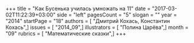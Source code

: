 +++
title = "Как Бусенька училась умножать на 11"
date = "2017-03-02T11:22:39+03:00"
side = "left"
pagesCount = "5"
slogan = ""
year = "2014"
startPage = "18"
authors = [ "Дмитрий Кохась, Константин Кохась",]
issues = [ "2014_09",]
illustrators = [ "Полина Царёва",]
month = "09"
rubrics = [ "Математические сказки",]
+++
